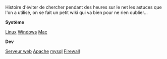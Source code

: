Histoire d'éviter de chercher pendant des heures sur le net les astuces que l'on a utilisé, on se fait un petit wiki qui va bien pour ne rien oublier...

**Système**

[Linux](https://brain.newprojects.ovh/linux) 
[Windows](https://brain.newprojects.ovh/edit/windows) 
[Mac](https://brain.newprojects.ovh/edit/mac) 

**Dev**

[Serveur web](https://brain.newprojects.ovh/installation-serveur)
[Apache](https://brain.newprojects.ovh/installation-serveur#configurer-apache)
[mysql](https://brain.newprojects.ovh/installation-serveur#configurer-mysql)
[Firewall](https://brain.newprojects.ovh/installation-serveur#configuer-le-par-feu)